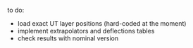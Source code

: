 to do:

* load exact UT layer positions (hard-coded at the moment)
* implement extrapolators and deflections tables
* check results with nominal version